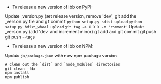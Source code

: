 - To release a new version of ibb on PyPI:

Update _version.py (set release version, remove 'dev')
git add the _version.py file and git commit
`python setup.py sdist upload`
`python setup.py bdist_wheel upload`
`git tag -a X.X.X -m 'comment'`
Update _version.py (add 'dev' and increment minor)
git add and git commit
git push
git push --tags

- To release a new version of ibb on NPM:

Update `js/package.json` with new npm package version

```
# clean out the `dist` and `node_modules` directories
git clean -fdx
npm install
npm publish
```